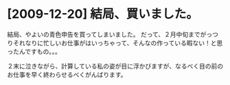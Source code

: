 # [2009-12-20] 結局、買いました。


結局、やよいの青色申告を買ってしまいました。
だって、２月中旬までがっつりそれなりに忙しいお仕事がはいっちゃって、そんなの作っている暇ない！と思ったんですもの。。。

２末に泣きながら、計算している私の姿が目に浮かびますが、なるべく目の前のお仕事を早く終わらせるべくがんばります。

